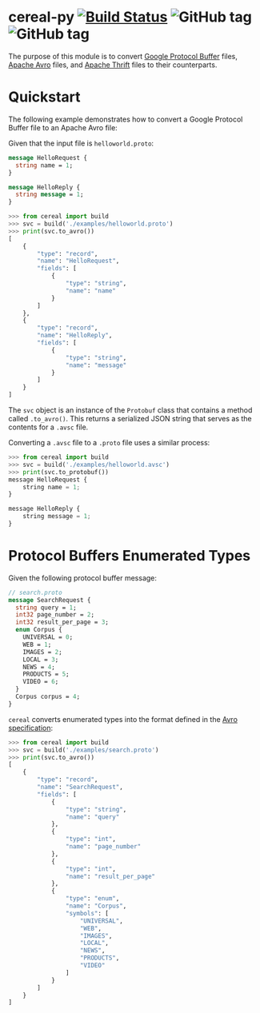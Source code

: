 # cereal-py [![Build Status](https://img.shields.io/travis/cereal-io/cereal-py/master.svg?style=flat-square)](https://travis-ci.org/cereal-io/cereal-py) ![GitHub tag](https://img.shields.io/github/tag/cereal-io/cereal-py.svg?style=flat-square&label=version) ![GitHub tag](https://img.shields.io/badge/style-pep8-7bcdea.svg?style=flat-square)

The purpose of this module is to convert [Google Protocol Buffer](https://developers.google.com/protocol-buffers/) files, [Apache Avro](https://avro.apache.org/) files, and [Apache Thrift](https://thrift.apache.org/) files to their counterparts.

# Quickstart

The following example demonstrates how to convert a Google Protocol Buffer file to an Apache Avro file:

Given that the input file is `helloworld.proto`:

```protobuf
message HelloRequest {
  string name = 1;
}

message HelloReply {
  string message = 1;
}
```

```python
>>> from cereal import build
>>> svc = build('./examples/helloworld.proto')
>>> print(svc.to_avro())
[
    {
        "type": "record",
        "name": "HelloRequest",
        "fields": [
            {
                "type": "string",
                "name": "name"
            }
        ]
    },
    {
        "type": "record",
        "name": "HelloReply",
        "fields": [
            {
                "type": "string",
                "name": "message"
            }
        ]
    }
]
```

The `svc` object is an instance of the `Protobuf` class that contains a method called `.to_avro()`. This returns a serialized JSON string that serves as the contents for a `.avsc` file.

Converting a `.avsc` file to a `.proto` file uses a similar process:

```python
>>> from cereal import build
>>> svc = build('./examples/helloworld.avsc')
>>> print(svc.to_protobuf())
message HelloRequest {
    string name = 1;
}

message HelloReply {
    string message = 1;
}
```

# Protocol Buffers Enumerated Types

Given the following protocol buffer message:

```protobuf
// search.proto
message SearchRequest {
  string query = 1;
  int32 page_number = 2;
  int32 result_per_page = 3;
  enum Corpus {
    UNIVERSAL = 0;
    WEB = 1;
    IMAGES = 2;
    LOCAL = 3;
    NEWS = 4;
    PRODUCTS = 5;
    VIDEO = 6;
  }
  Corpus corpus = 4;
}
```

`cereal` converts enumerated types into the format defined in the [Avro specification](https://avro.apache.org/docs/current/spec.html#Enums):

```python
>>> from cereal import build
>>> svc = build('./examples/search.proto')
>>> print(svc.to_avro())
[
    {
        "type": "record",
        "name": "SearchRequest",
        "fields": [
            {
                "type": "string",
                "name": "query"
            },
            {
                "type": "int",
                "name": "page_number"
            },
            {
                "type": "int",
                "name": "result_per_page"
            },
            {
                "type": "enum",
                "name": "Corpus",
                "symbols": [
                    "UNIVERSAL",
                    "WEB",
                    "IMAGES",
                    "LOCAL",
                    "NEWS",
                    "PRODUCTS",
                    "VIDEO"
                ]
            }
        ]
    }
]
```
